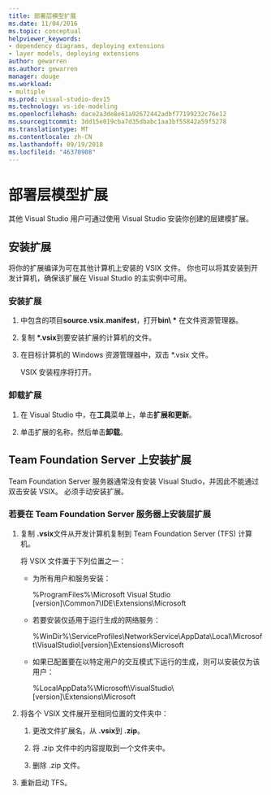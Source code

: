 ```yaml
---
title: 部署层模型扩展
ms.date: 11/04/2016
ms.topic: conceptual
helpviewer_keywords:
- dependency diagrams, deploying extensions
- layer models, deploying extensions
author: gewarren
ms.author: gewarren
manager: douge
ms.workload:
- multiple
ms.prod: visual-studio-dev15
ms.technology: vs-ide-modeling
ms.openlocfilehash: dace2a3de8e61a92672442adbf77199232c76e12
ms.sourcegitcommit: 3dd15e019cba7d35dbabc1aa3bf55842a59f5278
ms.translationtype: MT
ms.contentlocale: zh-CN
ms.lasthandoff: 09/19/2018
ms.locfileid: "46370908"
---
```

# <a name="deploy-a-layer-model-extension"></a>部署层模型扩展

其他 Visual Studio 用户可通过使用 Visual Studio 安装你创建的层建模扩展。

## <a name="install-your-extension"></a>安装扩展

将你的扩展编译为可在其他计算机上安装的 VSIX 文件。 你也可以将其安装到开发计算机，确保该扩展在 Visual Studio 的主实例中可用。

### <a name="to-install-the-extension"></a>安装扩展

1.  中包含的项目**source.vsix.manifest**，打开**bin\\ \*** 在文件资源管理器。

2.  复制 **\*.vsix**到要安装扩展的计算机的文件。

3.  在目标计算机的 Windows 资源管理器中，双击 *.vsix 文件。

     VSIX 安装程序将打开。

### <a name="to-uninstall-the-extension"></a>卸载扩展

1.  在 Visual Studio 中，在**工具**菜单上，单击**扩展和更新**。

2.  单击扩展的名称，然后单击**卸载**。

## <a name="install-an-extension-on-team-foundation-server"></a>Team Foundation Server 上安装扩展

Team Foundation Server 服务器通常没有安装 Visual Studio，并因此不能通过双击安装 VSIX。 必须手动安装扩展。

### <a name="to-install-your-layer-extension-on-a-team-foundation-server-server"></a>若要在 Team Foundation Server 服务器上安装层扩展

1.  复制 **.vsix**文件从开发计算机复制到 Team Foundation Server (TFS) 计算机。

     将 VSIX 文件置于下列位置之一：

    -   为所有用户和服务安装：

         %ProgramFiles%\Microsoft Visual Studio [version]\Common7\IDE\Extensions\Microsoft

    -   若要安装仅适用于运行生成的网络服务：

         %WinDir%\ServiceProfiles\NetworkService\AppData\Local\Microsoft\VisualStudio\\[version]\Extensions\Microsoft

    -   如果已配置要在以特定用户的交互模式下运行的生成，则可以安装仅为该用户：

         %LocalAppData%\Microsoft\VisualStudio\\[version]\Extensions\Microsoft

2.  将各个 VSIX 文件展开至相同位置的文件夹中：

    1.  更改文件扩展名，从 **.vsix**到 **.zip**。

    2.  将 .zip 文件中的内容提取到一个文件夹中。

    3.  删除 .zip 文件。

3.  重新启动 TFS。
